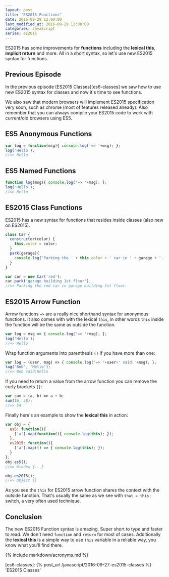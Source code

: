 ```yaml
---
layout: post
title: "ES2015 Functions"
date: 2016-09-29 12:00:00
last_modified_at: 2016-09-29 12:00:00
categories: JavaScript
series: es2015
---
```


ES2015 has some improvements for **functions** including the **lexical this**, **implicit return** and more. All in a short syntax, so let's use new ES2015 syntax for functions.

## Previous Episode

In the previous episode [ES2015 Classes][es6-classes] we saw how to use new ES2015 syntax for classes and now it's time to see functions.

We also saw that modern browsers will implement ES2015 specification very soon, such as chrome (most of features released already). Also remember that you can always compile your ES2015 code to work with current/old browsers using ES5.

## ES5 Anonymous Functions

```javascript
var log = function(msg){ console.log('=> '+msg); };
log('Hello');
//=> Hello
```

## ES5 Named Functions

```javascript
function log(msg){ console.log('=> '+msg); };
log('Hello');
//=> Hello
```

## ES2015 Class Functions

ES2015 has a new syntax for functions that resides inside classes (also new on ES2015).

```javascript
class Car {
  constructor(color) {
    this.color = color;
  }
  park(garage){
    console.log('Parking the ' + this.color + ' car in ' + garage + '.');
  }
}

var car = new Car('red');
car.park('garage building 1st floor');
//=> Parking the red car in garage building 1st floor.
```

## ES2015 Arrow Function

Arrow functions `=>` are a really nice shorthand syntax for anonymous functions. It also comes with with the lexical `this`, in other words `this` inside the function will be the same as outside the function.

```javascript
var log = msg => { console.log('=> '+msg); };
log('Hello');
//=> Hello
```

Wrap function arguments into parenthesis `()` if you have more than one:

```javascript
var log = (user, msg) => { console.log('=> '+user+' said:'+msg); };
log('Bob', 'Hello');
//=> Bob said:Hello
```

If you need to return a value from the arrow function you can remove the curly brackets `{}`:

```javascript
var sum = (a, b) => a + b;
sum(16, 38);
//=> 54
```

Finally here's an example to show the **lexical this** in action:

```javascript
var obj = {
  es5: function(){
    ['a'].map(function(){ console.log(this); });
  },
  es2015: function(){
    ['a'].map(() => { console.log(this); });
  }
};
obj.es5();
//=> Window {...}

obj.es2015();
//=> Object {}
```

As you see the `this` for ES2015 arrow function shares the context with the outside function. That's usually the same as we see with `that = this;` switch, a very often used technique.

## Conclusion

The new ES2015 Function syntax is amazing. Super short to type and faster to read. We don't need `function` and `return` for most of cases. Additionally the **lexical this** is a simple way to use `this` variable in a reliable way, you know what you'll find there.

{% include markdown/acronyms.md %}

[es6-classes]: {% post_url /javascript/2016-09-27-es2015-classes %} 'ES2015 Classes'